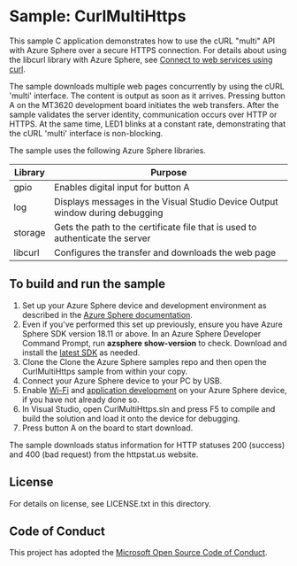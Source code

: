 # Sample: CurlMultiHttps

This sample C application demonstrates how to use the cURL "multi" API with Azure Sphere over a secure HTTPS connection. For details about using the libcurl library with Azure Sphere, see [Connect to web services using curl](https://docs.microsoft.com/en-us/azure-sphere/app-development/curl).

The sample downloads multiple web pages concurrently by using the cURL 'multi' interface. The content is output as soon as it arrives. Pressing button A on the MT3620 development board initiates the web transfers. After the sample validates the server identity, communication occurs over HTTP or HTTPS. At the same time, LED1 blinks at a constant rate, demonstrating that the cURL 'multi' 
interface is non-blocking.

The sample uses the following Azure Sphere libraries.

|Library   |Purpose  |
|---------|---------|
| gpio | Enables digital input for button A |
|log     |  Displays messages in the Visual Studio Device Output window during debugging  |
|storage    | Gets the path to the certificate file that is used to authenticate the server      |
|libcurl | Configures the transfer and downloads the web page |

## To build and run the sample

1. Set up your Azure Sphere device and development environment as described in the [Azure Sphere documentation](https://docs.microsoft.com/en-us/azure-sphere/install/overview).
1. Even if you've performed this set up previously, ensure you have Azure Sphere SDK version 18.11 or above. In an Azure Sphere Developer Command Prompt, run **azsphere show-version** to check. Download and install the [latest SDK](https://aka.ms/AzureSphereSDKDownload) as needed.
1. Clone the  Clone the Azure Sphere samples repo and then open the CurlMultiHttps sample from within your copy.
1. Connect your Azure Sphere device to your PC by USB.
1. Enable [Wi-Fi](https://docs.microsoft.com/en-us/azure-sphere/install/configure-wifi) and [application development](https://docs.microsoft.com/en-us/azure-sphere/quickstarts/qs-blink-application#prepare-your-device-for-development-and-debugging) on your Azure Sphere device, if you have not already done so.
1. In Visual Studio, open CurlMultiHttps.sln and press F5 to compile and build the solution and load it onto the device for debugging.
1. Press button A on the board to start download.

The sample downloads status information for HTTP statuses 200 (success) and 400 (bad request) from the httpstat.us website.  

## License
For details on license, see LICENSE.txt in this directory.

## Code of Conduct
This project has adopted the [Microsoft Open Source Code of Conduct](https://opensource.microsoft.com/codeofconduct/).
